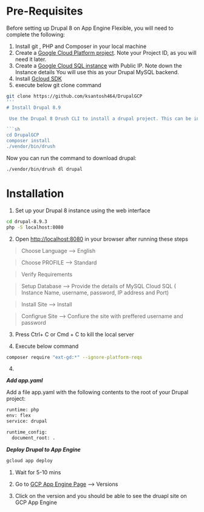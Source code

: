 
# Pre-Requisites

Before setting up Drupal 8 on App Engine Flexible, you will need to complete the following:
1. Install git , PHP and Composer in your local machine
2. Create a [Google Cloud Platform project](https://console.cloud.google.com/). Note your Project ID, as you will need it later.
3. Create a [Google Cloud SQL instance](https://cloud.google.com/sql/docs/getting-started) with Public IP. Note down the Instance details You will use this as your Drupal MySQL backend.
4. Install [Gcloud SDK](https://cloud.google.com/sdk/install)
5. execute below git clone command
```sh
git clone https://github.com/ksantosh464/DrupalGCP
'''
# Install Drupal 8.9

 Use the Drupal 8 Drush CLI to install a drupal project. This can be installed locally by running composer install in this directory:

```sh
cd DrupalGCP
composer install
./vendor/bin/drush
```

Now you can run the command to download drupal:

```sh
./vendor/bin/drush dl drupal
```
# Installation

  1. Set up your Drupal 8 instance using the web interface

  ```sh
  cd drupal-8.9.3
  php -S localhost:8080
  ```
  2. Open [http://localhost:8080](http://localhost:8080) in your browser after running these steps

> Choose Language --> English

> Choose PROFILE -->  Standard

 >Verify Requirements

 > Setup Database --> Provide the details of  MySQL Cloud SQL ( Instance Name, username, password, IP address and Port)

 >Install Site --> Install

 >Configrue Site --> Confiure the site with preffered username and password

 3. Press Ctrl+ C or Cmd + C to kill the local server

4. Execute below command

```sh
composer require "ext-gd:*" --ignore-platform-reqs
```
4. 

***Add app.yaml***

Add a file app.yaml with the following contents to the root of your Drupal project:

```sh
runtime: php
env: flex
service: drupal

runtime_config:
  document_root: .
```

***Deploy Drupal to App Engine***

```sh
gcloud app deploy
```
1. Wait for 5-10 mins 

2. Go to [GCP App Engine Page](https://console.cloud.google.com/appengine) --> Versions

3. Click on the version and you should be able to see the druapl site on GCP App Engine
